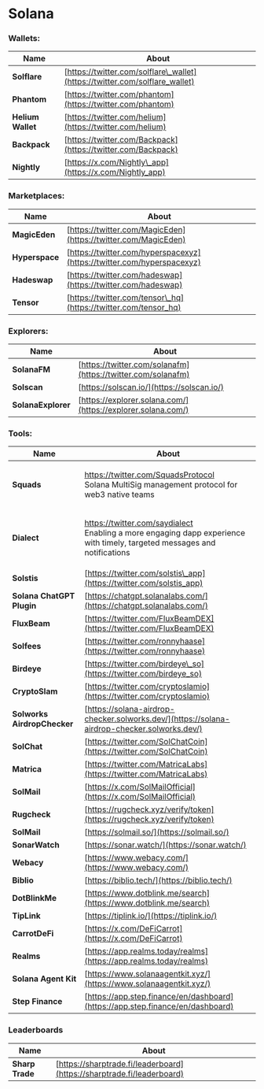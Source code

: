 # Solana

### **Wallets:**

| Name              | About                                                                       |
| ----------------- | --------------------------------------------------------------------------- |
| **Solflare**      | [https://twitter.com/solflare\_wallet](https://twitter.com/solflare_wallet) |
| **Phantom**       | [https://twitter.com/phantom](https://twitter.com/phantom)                  |
| **Helium Wallet** | [https://twitter.com/helium](https://twitter.com/helium)                    |
| **Backpack**      | [https://twitter.com/Backpack](https://twitter.com/Backpack)                |
| **Nightly**       | [https://x.com/Nightly\_app](https://x.com/Nightly_app)                     |

### **Marketplaces:**

| Name           | About                                                                  |
| -------------- | ---------------------------------------------------------------------- |
| **MagicEden**  | [https://twitter.com/MagicEden](https://twitter.com/MagicEden)         |
| **Hyperspace** | [https://twitter.com/hyperspacexyz](https://twitter.com/hyperspacexyz) |
| **Hadeswap**   | [https://twitter.com/hadeswap](https://twitter.com/hadeswap)           |
| **Tensor**     | [https://twitter.com/tensor\_hq](https://twitter.com/tensor_hq)        |

### Explorers:

| Name               | About                                                        |
| ------------------ | ------------------------------------------------------------ |
| **SolanaFM**       | [https://twitter.com/solanafm](https://twitter.com/solanafm) |
| **Solscan**        | [https://solscan.io/](https://solscan.io/)                   |
| **SolanaExplorer** | [https://explorer.solana.com/](https://explorer.solana.com/) |

### **Tools:**

| Name                                            | About                                                                                                                                                                           |
| ----------------------------------------------- | ------------------------------------------------------------------------------------------------------------------------------------------------------------------------------- |
| **Squads**                                      | <p><a href="https://twitter.com/SquadsProtocol">https://twitter.com/SquadsProtocol<br></a>Solana MultiSig management protocol for web3 native teams</p>                         |
| **Dialect**                                     | <p><a href="https://twitter.com/saydialect">https://twitter.com/saydialect<br></a>Enabling a more engaging dapp experience with timely, targeted messages and notifications</p> |
| **Solstis**[ ](https://twitter.com/solstis_app) | [https://twitter.com/solstis\_app](https://twitter.com/solstis_app)                                                                                                             |
| **Solana ChatGPT Plugin**                       | [https://chatgpt.solanalabs.com/](https://chatgpt.solanalabs.com/)                                                                                                              |
| **FluxBeam**                                    | [https://twitter.com/FluxBeamDEX](https://twitter.com/FluxBeamDEX)                                                                                                              |
| **Solfees**                                     | [https://twitter.com/ronnyhaase](https://twitter.com/ronnyhaase)                                                                                                                |
| **Birdeye**                                     | [https://twitter.com/birdeye\_so](https://twitter.com/birdeye_so)                                                                                                               |
| **CryptoSlam**                                  | [https://twitter.com/cryptoslamio](https://twitter.com/cryptoslamio)                                                                                                            |
| **Solworks AirdropChecker**                     | [https://solana-airdrop-checker.solworks.dev/](https://solana-airdrop-checker.solworks.dev/)                                                                                    |
| **SolChat**                                     | [https://twitter.com/SolChatCoin](https://twitter.com/SolChatCoin)                                                                                                              |
| **Matrica**                                     | [https://twitter.com/MatricaLabs](https://twitter.com/MatricaLabs)                                                                                                              |
| **SolMail**                                     | [https://x.com/SolMailOfficial](https://x.com/SolMailOfficial)                                                                                                                  |
| **Rugcheck**                                    | [https://rugcheck.xyz/verify/token](https://rugcheck.xyz/verify/token)                                                                                                          |
| **SolMail**                                     | [https://solmail.so/](https://solmail.so/)                                                                                                                                      |
| **SonarWatch**                                  | [https://sonar.watch/](https://sonar.watch/)                                                                                                                                    |
| **Webacy**                                      | [https://www.webacy.com/](https://www.webacy.com/)                                                                                                                              |
| **Biblio**                                      | [https://biblio.tech/](https://biblio.tech/)                                                                                                                                    |
| **DotBlinkMe**                                  | [https://www.dotblink.me/search](https://www.dotblink.me/search)                                                                                                                |
| **TipLink**                                     | [https://tiplink.io/](https://tiplink.io/)                                                                                                                                      |
| **CarrotDeFi**                                  | [https://x.com/DeFiCarrot](https://x.com/DeFiCarrot)                                                                                                                            |
| **Realms**                                      | [https://app.realms.today/realms](https://app.realms.today/realms)                                                                                                              |
| **Solana Agent Kit**                            | [https://www.solanaagentkit.xyz/](https://www.solanaagentkit.xyz/)                                                                                                              |
| **Step Finance**                                | [https://app.step.finance/en/dashboard](https://app.step.finance/en/dashboard)                                                                                                  |

### Leaderboards

| Name            | About                                                                  |
| --------------- | ---------------------------------------------------------------------- |
| **Sharp Trade** | [https://sharptrade.fi/leaderboard](https://sharptrade.fi/leaderboard) |

